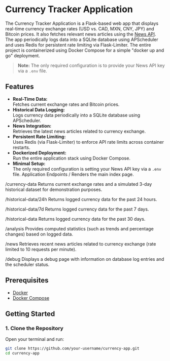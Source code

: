 # Currency Tracker Application

The Currency Tracker Application is a Flask-based web app that displays real-time currency exchange rates (USD vs. CAD, MXN, CNY, JPY) and Bitcoin prices. It also fetches relevant news articles using the [News API](https://newsapi.org/). The app periodically logs data into a SQLite database using APScheduler and uses Redis for persistent rate limiting via Flask-Limiter. The entire project is containerized using Docker Compose for a simple "docker up and go" deployment.

> **Note:** The only required configuration is to provide your News API key via a `.env` file.

## Features

- **Real-Time Data:**  
  Fetches current exchange rates and Bitcoin prices.
- **Historical Data Logging:**  
  Logs currency data periodically into a SQLite database using APScheduler.
- **News Integration:**  
  Retrieves the latest news articles related to currency exchange.
- **Persistent Rate Limiting:**  
  Uses Redis (via Flask-Limiter) to enforce API rate limits across container restarts.
- **Dockerized Deployment:**  
  Run the entire application stack using Docker Compose.
- **Minimal Setup:**  
  The only required configuration is setting your News API key via a `.env` file.
Application Endpoints
/
Renders the main index page.

/currency-data
Returns current exchange rates and a simulated 3-day historical dataset for demonstration purposes.

/historical-data/24h
Returns logged currency data for the past 24 hours.

/historical-data/7d
Returns logged currency data for the past 7 days.

/historical-data
Returns logged currency data for the past 30 days.

/analysis
Provides computed statistics (such as trends and percentage changes) based on logged data.

/news
Retrieves recent news articles related to currency exchange (rate limited to 10 requests per minute).

/debug
Displays a debug page with information on database log entries and the scheduler status.

## Prerequisites

- [Docker](https://www.docker.com/)
- [Docker Compose](https://docs.docker.com/compose/)

## Getting Started

### 1. Clone the Repository

Open your terminal and run:

```bash
git clone https://github.com/your-username/currency-app.git
cd currency-app

